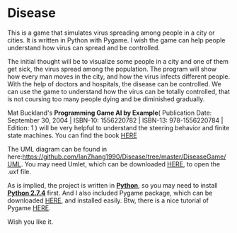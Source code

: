 Disease
=========

This is a game that simulates virus spreading among people in a city or cities. It is written in Python with Pygame. I wish the game can help people understand how virus can spread and be controlled.

The initial thought will be to visualize some people in a city and one of them get sick, the virus spread among the population. The program will show how every man moves in the city, and how the virus infects different people. With the help of doctors and hospitals, the disease can be controlled. We can use the game to understand how the virus can be totally controlled, that is not coursing too many people dying and be diminished gradually.

Mat Buckland's <b>Programming Game AI by Example</b>( Publication Date: September 30, 2004 | ISBN-10: 1556220782 | ISBN-13: 978-1556220784 | Edition: 1 ) will be very helpful to understand the steering behavior and finite state machines. You can find the book <a href="http://www.amazon.com/Programming-Game-Example-Mat-Buckland/dp/1556220782/">HERE</a>

The UML diagram can be found in here:https://github.com/IanZhang1990/Disease/tree/master/DiseaseGame/UML. You may need Umlet, which can be downloaded <a href="www.umlet.com">HERE</a>, to open the .uxf file.

As is implied, the project is written in <b><a href="http://www.python.org/">Python</a></b>, so you may need to install <b><a href="http://www.python.org/">Python 2.7.4</a></b> first. And I also included Pygame package, which can be downloaded <a href="http://www.pygame.org/news.html">HERE</a>, and installed easily. Btw, there is a nice tutorial of Pygame <a href="">HERE</a>.

Wish you like it.
